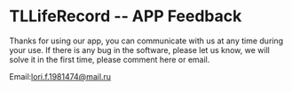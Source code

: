 # TLLifeRecord -- APP Feedback


Thanks for using our app, you can communicate with us at any time during your use. If there is any bug in the software, please let us know, we will solve it in the first time, please comment here or email.


Email:lori.f.1981474@mail.ru
